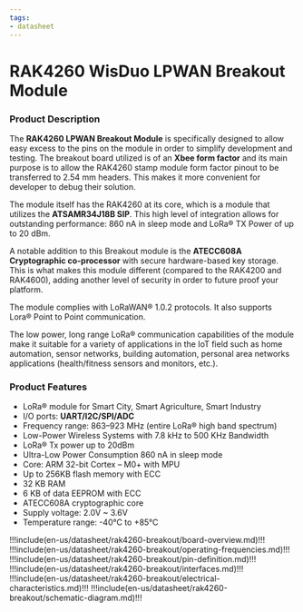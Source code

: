 ```yaml
---
tags:
- datasheet
---
```



# RAK4260 WisDuo LPWAN Breakout Module


<rk-img
  src="/assets/images/datasheet/rak4260-breakout/rak4260-breakout.jpg"
  width="50%"
  figure-number="1"
  caption="RAK4260 WisDuo LPWAN Breakout Module"
/>

### Product Description

The **RAK4260 LPWAN Breakout Module** is specifically designed to allow easy excess to the pins on the module in order to simplify development and testing. The breakout board utilized is of an **Xbee form factor** and its main purpose is to allow the RAK4260 stamp module form factor pinout to be transferred to 2.54 mm headers. This makes it more convenient for developer to debug their solution.

The module itself has the RAK4260 at its core, which is a module that utilizes the **ATSAMR34J18B SIP**. This high level of integration allows for outstanding performance: 860 nA in sleep mode and LoRa® TX Power of up to 20 dBm.

A notable addition to this Breakout module is the **ATECC608A Cryptographic co-processor** with secure hardware-based key storage. This is what makes this module different (compared to the RAK4200 and RAK4600), adding another level of security in order to future proof your platform.

The module complies with LoRaWAN® 1.0.2 protocols. It also supports Lora® Point to Point communication.

The low power, long range LoRa® communication capabilities of the module make it suitable for a variety of applications in the IoT field such as home automation, sensor networks, building automation, personal area networks applications (health/fitness sensors and monitors, etc.).

### Product Features

- LoRa® module for Smart City, Smart Agriculture, Smart Industry
- I/O ports: **UART/I2C/SPI/ADC**
- Frequency range: 863–923 MHz (entire LoRa® high band spectrum)
- Low-Power Wireless Systems with 7.8 kHz to 500 KHz Bandwidth
- LoRa® Tx power up to 20dBm
- Ultra-Low Power Consumption 860 nA in sleep mode
- Core: ARM 32-bit Cortex – M0+ with MPU
- Up to 256KB flash memory with ECC
- 32 KB RAM
- 6 KB of data EEPROM with ECC
- ATECC608A cryptographic core
- Supply voltage: 2.0V ~ 3.6V
- Temperature range: -40°C to +85°C

!!!include(en-us/datasheet/rak4260-breakout/board-overview.md)!!!
!!!include(en-us/datasheet/rak4260-breakout/operating-frequencies.md)!!!
!!!include(en-us/datasheet/rak4260-breakout/pin-definition.md)!!!
!!!include(en-us/datasheet/rak4260-breakout/interfaces.md)!!!
!!!include(en-us/datasheet/rak4260-breakout/electrical-characteristics.md)!!!
!!!include(en-us/datasheet/rak4260-breakout/schematic-diagram.md)!!!
